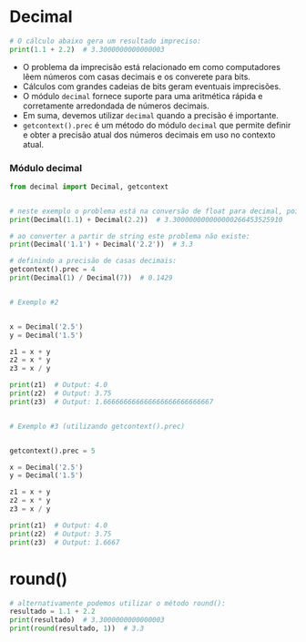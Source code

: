 # Decimal

````python
# O cálculo abaixo gera um resultado impreciso:
print(1.1 + 2.2)  # 3.3000000000000003
````

- O problema da imprecisão está relacionado em como computadores lêem números com casas decimais e os converete para bits.
- Cálculos com grandes cadeias de bits geram eventuais imprecisões.
- O módulo ``decimal`` fornece suporte para uma aritmética rápida e corretamente arredondada de números decimais.
- Em suma, devemos utilizar ``decimal`` quando a precisão é importante.
- ``getcontext().prec`` é um método do módulo ``decimal`` que permite definir e obter a precisão atual dos números decimais em uso no contexto atual.


### Módulo decimal


````python
from decimal import Decimal, getcontext


# neste exemplo o problema está na conversão de float para decimal, pois o float já carrega essa "imprecisão":
print(Decimal(1.1) + Decimal(2.2))  # 3.300000000000000266453525910

# ao converter a partir de string este problema não existe:
print(Decimal('1.1') + Decimal('2.2'))  # 3.3

# definindo a precisão de casas decimais:
getcontext().prec = 4
print(Decimal(1) / Decimal(7))  # 0.1429


# Exemplo #2


x = Decimal('2.5')
y = Decimal('1.5')

z1 = x + y
z2 = x * y
z3 = x / y

print(z1)  # Output: 4.0
print(z2)  # Output: 3.75
print(z3)  # Output: 1.666666666666666666666666667


# Exemplo #3 (utilizando getcontext().prec) 


getcontext().prec = 5

x = Decimal('2.5')
y = Decimal('1.5')

z1 = x + y
z2 = x * y
z3 = x / y

print(z1)  # Output: 4.0
print(z2)  # Output: 3.75
print(z3)  # Output: 1.6667
````

# round()

````python
# alternativamente podemos utilizar o método round():
resultado = 1.1 + 2.2
print(resultado)  # 3.3000000000000003
print(round(resultado, 1))  # 3.3
````